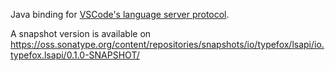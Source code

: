 Java binding for [VSCode's language server protocol](https://github.com/Microsoft/vscode-languageserver-protocol).

A snapshot version is available on 
https://oss.sonatype.org/content/repositories/snapshots/io/typefox/lsapi/io.typefox.lsapi/0.1.0-SNAPSHOT/
